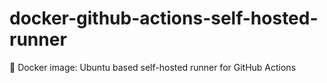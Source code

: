 # docker-github-actions-self-hosted-runner
🐋 Docker image: Ubuntu based self-hosted runner for GitHub Actions
